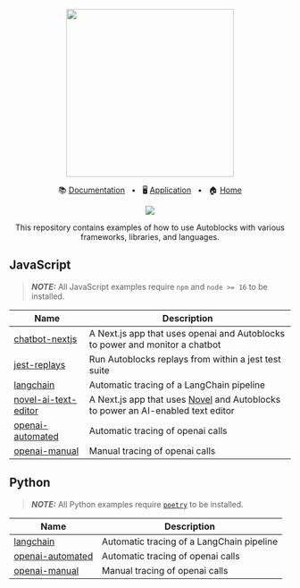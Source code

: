 <!-- banner start -->
<p align="center">
  <img src="https://app.autoblocks.ai/images/logo.png" width="300px">
</p>

<p align="center">
  📚
  <a href="https://docs.autoblocks.ai/">Documentation</a>
  &nbsp;
  •
  &nbsp;
  🖥️
  <a href="https://app.autoblocks.ai/">Application</a>
  &nbsp;
  •
  &nbsp;
  🏠
  <a href="https://www.autoblocks.ai/">Home</a>
</p>
<!-- banner end -->

<p align="center">
  <a href="https://github.com/autoblocksai/autoblocks-examples/actions/workflows/ci.yml">
    <img src="https://github.com/autoblocksai/autoblocks-examples/actions/workflows/ci.yml/badge.svg?branch=main">
  </a>
</p>

<p align="center">
  This repository contains examples of how to use Autoblocks with various frameworks, libraries, and languages.
</p>

## JavaScript

> **_NOTE:_** All JavaScript examples require `npm` and `node >= 16` to be installed.

<!-- JavaScript start -->

| Name                                                     | Description                                                                                                            |
| -------------------------------------------------------- | ---------------------------------------------------------------------------------------------------------------------- |
| [chatbot-nextjs](/JavaScript/chatbot-nextjs)             | A Next.js app that uses openai and Autoblocks to power and monitor a chatbot                                           |
| [jest-replays](/JavaScript/jest-replays)                 | Run Autoblocks replays from within a jest test suite                                                                   |
| [langchain](/JavaScript/langchain)                       | Automatic tracing of a LangChain pipeline                                                                              |
| [novel-ai-text-editor](/JavaScript/novel-ai-text-editor) | A Next.js app that uses [Novel](https://github.com/steven-tey/novel) and Autoblocks to power an AI-enabled text editor |
| [openai-automated](/JavaScript/openai-automated)         | Automatic tracing of openai calls                                                                                      |
| [openai-manual](/JavaScript/openai-manual)               | Manual tracing of openai calls                                                                                         |

<!-- JavaScript end -->

## Python

> **_NOTE:_** All Python examples require [`poetry`](https://python-poetry.org/docs/#installation) to be installed.

<!-- Python start -->

| Name                                         | Description                               |
| -------------------------------------------- | ----------------------------------------- |
| [langchain](/Python/langchain)               | Automatic tracing of a LangChain pipeline |
| [openai-automated](/Python/openai-automated) | Automatic tracing of openai calls         |
| [openai-manual](/Python/openai-manual)       | Manual tracing of openai calls            |

<!-- Python end -->
